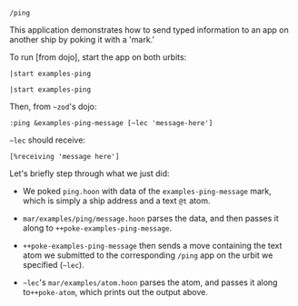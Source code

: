 `/ping`

This application demonstrates how to send typed information to an app on another ship by poking it with a 'mark.'

To run [from dojo], start the app on both urbits:

    |start examples-ping
    
    |start examples-ping

Then, from `~zod`'s dojo:

`:ping &examples-ping-message [~lec 'message-here']`

`~lec` should receive:

`[%receiving 'message here']`

Let's briefly step through what we just did:

- We poked `ping.hoon` with data of the `examples-ping-message` mark, which is simply a ship address and a text `@t` atom. 

- `mar/examples/ping/message.hoon` parses the data, and then passes it along to `++poke-examples-ping-message`.

- `++poke-examples-ping-message` then sends a move containing the text atom we submitted to the corresponding `/ping` app on the urbit we specified (`~lec`).

- `~lec`'s `mar/examples/atom.hoon` parses the atom, and passes it along to`++poke-atom`, which prints out the output above.


